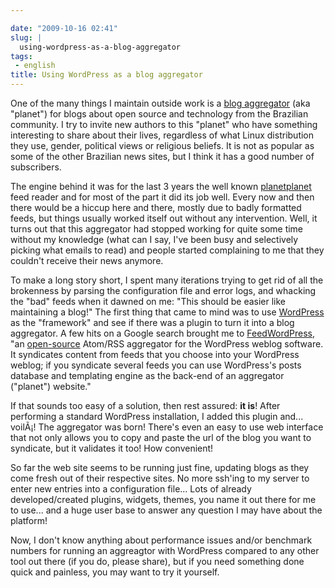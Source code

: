 ```yaml
---

date: "2009-10-16 02:41"
slug: |
  using-wordpress-as-a-blog-aggregator
tags:
 - english
title: Using WordPress as a blog aggregator
---
```


One of the many things I maintain outside work is a [blog
aggregator](http://planeta.gnulinuxbrasil.org/) (aka "planet") for blogs
about open source and technology from the Brazilian community. I try to
invite new authors to this "planet" who have something interesting to
share about their lives, regardless of what Linux distribution they use,
gender, political views or religious beliefs. It is not as popular as
some of the other Brazilian news sites, but I think it has a good number
of subscribers.

The engine behind it was for the last 3 years the well known
[planetplanet](http://www.planetplanet.org/) feed reader and for most of
the part it did its job well. Every now and then there would be a hiccup
here and there, mostly due to badly formatted feeds, but things usually
worked itself out without any intervention. Well, it turns out that this
aggregator had stopped working for quite some time without my knowledge
(what can I say, I've been busy and selectively picking what emails to
read) and people started complaining to me that they couldn't receive
their news anymore.

To make a long story short, I spent many iterations trying to get rid of
all the brokenness by parsing the configuration file and error logs, and
whacking the "bad" feeds when it dawned on me: "This should be easier
like maintaining a blog!" The first thing that came to mind was to use
[WordPress](http://www.wordpress.org) as the "framework" and see if
there was a plugin to turn it into a blog aggregator. A few hits on a
Google search brought me to
[FeedWordPress](http://feedwordpress.radgeek.com/), "an
[open-source](http://feedwordpress.radgeek.com/wiki/license) Atom/RSS
aggregator for the WordPress weblog software. It syndicates content from
feeds that you choose into your WordPress weblog; if you syndicate
several feeds you can use WordPress's posts database and templating
engine as the back-end of an aggregator ("planet") website."

If that sounds too easy of a solution, then rest assured: **it is**!
After performing a standard WordPress installation, I added this plugin
and... voilÃ¡! The aggregator was born! There's even an easy to use web
interface that not only allows you to copy and paste the url of the blog
you want to syndicate, but it validates it too! How convenient!

So far the web site seems to be running just fine, updating blogs as
they come fresh out of their respective sites. No more ssh'ing to my
server to enter new entries into a configuration file... Lots of already
developed/created plugins, widgets, themes, you name it out there for me
to use... and a huge user base to answer any question I may have about
the platform!

Now, I don't know anything about performance issues and/or benchmark
numbers for running an aggreagtor with WordPress compared to any other
tool out there (if you do, please share), but if you need something done
quick and painless, you may want to try it yourself.
